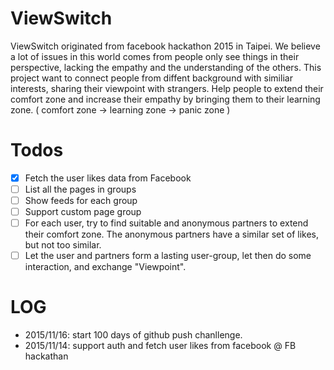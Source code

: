 # ViewSwitch

ViewSwitch originated from facebook hackathon 2015 in Taipei. We believe a lot of issues in this world comes from people only see things in their perspective, lacking the empathy and the understanding of the others. This project want to connect people from diffent background with similiar interests, sharing their viewpoint with strangers. Help people to extend their comfort zone and increase their empathy by bringing them to their learning zone. ( comfort zone -> learning zone -> panic zone )


# Todos
- [x] Fetch the user likes data from Facebook
- [ ] List all the pages in groups
- [ ] Show feeds for each group
- [ ] Support custom page group
- [ ] For each user, try to find suitable and anonymous partners to extend their comfort zone. The anonymous partners have a similar set of likes, but not too similar.
- [ ] Let the user and partners form a lasting user-group, let then do some interaction, and exchange "Viewpoint".

# LOG

* 2015/11/16: start 100 days of github push chanllenge.
* 2015/11/14: support auth and fetch user likes from facebook @ FB hackathan
